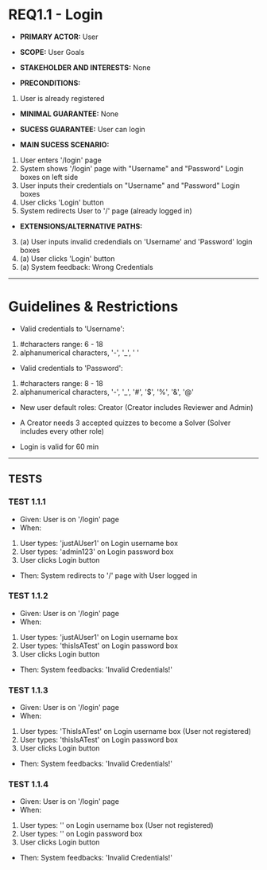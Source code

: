 # REQ1.1 - Login

- **PRIMARY ACTOR:** User

- **SCOPE:** User Goals

- **STAKEHOLDER AND INTERESTS:** None

- **PRECONDITIONS:**
1. User is already registered

- **MINIMAL GUARANTEE:** None

- **SUCESS GUARANTEE:** User can login

- **MAIN SUCESS SCENARIO:** 
1. User enters '/login' page
2. System shows '/login' page with "Username" and "Password" Login boxes on left side 
3. User inputs their credentials on "Username" and "Password" Login boxes
4. User clicks 'Login' button
5. System redirects User to '/' page (already logged in)

- **EXTENSIONS/ALTERNATIVE PATHS:**

3. (a) User inputs invalid credendials on 'Username' and 'Password' login boxes
4. (a) User clicks 'Login' button
5. (a) System feedback: Wrong Credentials

---

# Guidelines & Restrictions

- Valid credentials to 'Username': 
1. #characters range: 6 - 18
2. alphanumerical characters, '-', '_', ' '

- Valid credentials to 'Password':
1. #characters range: 8 - 18 
2. alphanumerical characters, '-', '_', '#', '$', '%', '&', '@'

- New user default roles: Creator (Creator includes Reviewer and Admin) 
- A Creator needs 3 accepted quizzes to become a Solver (Solver includes every other role)

- Login is valid for 60 min

---
## TESTS

### TEST 1.1.1
- Given: User is on '/login' page
- When:
1. User types: 'justAUser1' on Login username box
2. User types: 'admin123' on Login password box 
3. User clicks Login button
- Then: System redirects to '/' page with User logged in

### TEST 1.1.2
- Given: User is on '/login' page
- When:
1. User types: 'justAUser1' on Login username box
2. User types: 'thisIsATest' on Login password box 
3. User clicks Login button
- Then: System feedbacks: 'Invalid Credentials!'

### TEST 1.1.3
- Given: User is on '/login' page
- When:
1. User types: 'ThisIsATest' on Login username box (User not registered)
2. User types: 'thisIsATest' on Login password box 
3. User clicks Login button
- Then: System feedbacks: 'Invalid Credentials!'

### TEST 1.1.4
- Given: User is on '/login' page
- When:
1. User types: '' on Login username box (User not registered)
2. User types: '' on Login password box 
3. User clicks Login button
- Then: System feedbacks: 'Invalid Credentials!'